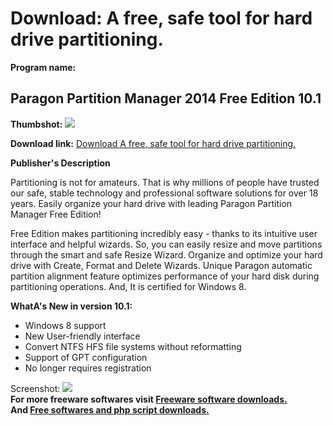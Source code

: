# Download: A free, safe tool for hard drive partitioning.

**Program name:**

## Paragon Partition Manager 2014 Free Edition 10.1

  
**Thumbshot:** ![](http://www.freewarefiles.com/screenshot/paragonprtmngr13_md.jpg)   
  
**Download link:** [Download A free, safe tool for hard drive partitioning.](http://freesoftwares.boysofts.com/Paragon-Partition-Manager_program_87758.html)  
  


**Publisher's Description**  
  


Partitioning is not for amateurs. That is why millions of people have trusted our safe, stable technology and professional software solutions for over 18 years. Easily organize your hard drive with leading Paragon Partition Manager Free Edition! 

Free Edition makes partitioning incredibly easy - thanks to its intuitive user interface and helpful wizards. So, you can easily resize and move partitions through the smart and safe Resize Wizard. Organize and optimize your hard drive with Create, Format and Delete Wizards. Unique Paragon automatic partition alignment feature optimizes performance of your hard disk during partitioning operations. And, It is certified for Windows 8. 

**WhatA's New in version 10.1:**

  * Windows 8 support 
  * New User-friendly interface 
  * Convert NTFS HFS file systems without reformatting 
  * Support of GPT configuration 
  * No longer requires registration 

  
  
Screenshot: ![](http://www.freewarefiles.com/screenshot/paragonprtmngr13.jpg)   
**For more freeware softwares visit [Freeware software downloads.](http://freesoftwares.boysofts.com/)**   
**And [Free softwares and php script downloads.](http://www.boysofts.com/)**
